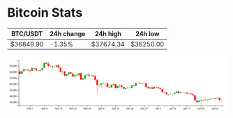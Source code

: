 # Bitcoin Stats

BTC/USDT|24h change|24h high|24h low|
|---|---|---|---|
|$36849.90|-1.35%|$37674.34|$36250.00|

<img src="./chart.svg">
